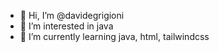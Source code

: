 - 👋 Hi, I’m @davidegrigioni
- 👀 I’m interested in java
- 🌱 I’m currently learning java, html, tailwindcss

<!---
davidegrigioni/davidegrigioni is a ✨ special ✨ repository because its `README.md` (this file) appears on your GitHub profile.
You can click the Preview link to take a look at your changes.
--->
